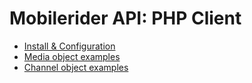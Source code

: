 # Mobilerider API: PHP Client

* [Install & Configuration](install.md)
* [Media object examples](media.md)
* [Channel object examples](channel.md)
